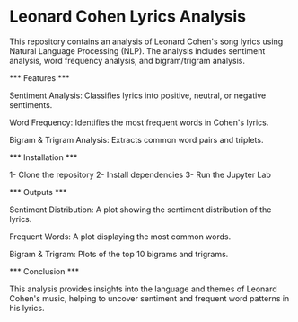 # Leonard Cohen Lyrics Analysis

This repository contains an analysis of Leonard Cohen's song lyrics using Natural Language Processing (NLP). The analysis includes sentiment analysis, word frequency analysis, and bigram/trigram analysis.

*** Features *** 

Sentiment Analysis: Classifies lyrics into positive, neutral, or negative sentiments.

Word Frequency: Identifies the most frequent words in Cohen's lyrics.

Bigram & Trigram Analysis: Extracts common word pairs and triplets.

*** Installation *** 

1- Clone the repository
2- Install dependencies
3- Run the Jupyter Lab

*** Outputs *** 

Sentiment Distribution: A plot showing the sentiment distribution of the lyrics.

Frequent Words: A plot displaying the most common words.

Bigram & Trigram: Plots of the top 10 bigrams and trigrams.

*** Conclusion ***

This analysis provides insights into the language and themes of Leonard Cohen's music, helping to uncover sentiment and frequent word patterns in his lyrics.
